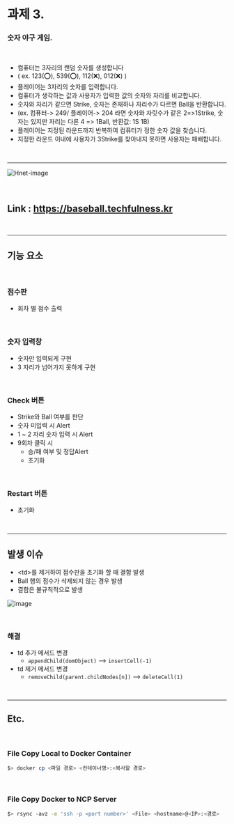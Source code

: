 # 과제 3.

### 숫자 야구 게임.

<br>

- 컴퓨터는 3자리의 랜덤 숫자를 생성합니다
- ( ex. 123(⭕), 539(⭕), 112(❌), 012(❌) )
- 플레이어는 3자리의 숫자를 입력합니다.
- 컴퓨터가 생각하는 값과 사용자가 입력한 값의 숫자와 자리를 비교합니다.
- 숫자와 자리가 같으면 Strike, 숫자는 존재하나 자리수가 다르면 Ball을 반환합니다.
- (ex. 컴퓨터-> 249/ 플레이어-> 204 라면 숫자와 자릿수가 같은 2=>1Strike,
  숫자는 있지만 자리는 다른 4 => 1Ball, 반환값: 1S 1B)
- 플레이어는 지정된 라운드까지 반복하여 컴퓨터가 정한 숫자 값을 찾습니다.
- 지정한 라운드 이내에 사용자가 3Strike를 찾아내지 못하면 사용자는 패배합니다.

<br>

---

![Hnet-image](https://user-images.githubusercontent.com/60606025/154853345-b6c124e8-81d0-47b8-8b25-43682b19f189.gif)

<br>

## **Link** : https://baseball.techfulness.kr

<br>

---

## 기능 요소

<br>

### 점수판

- 회차 별 점수 출력

<br>

### 숫자 입력창

- 숫자만 입력되게 구현
- 3 자리가 넘어가지 못하게 구현

<br>

### Check 버튼

- Strike와 Ball 여부를 판단
- 숫자 미입력 시 Alert
- 1 ~ 2 자리 숫자 입력 시 Alert
- 9회차 클릭 시
  - 승/패 여부 및 정답Alert
  - 초기화

<br>

### Restart 버튼

- 초기화

<br>

---

## 발생 이슈

- \<td>를 제거하여 점수판을 초기화 할 때 결함 발생
- Ball 행의 점수가 삭제되지 않는 경우 발생
- 결함은 불규칙적으로 발생

![image](https://user-images.githubusercontent.com/60606025/131172350-4ce1fe25-608c-4b85-a02f-b66fa645e82d.png)

<br>

### 해결

- td 추가 메서드 변경
  - `appendChild(domObject)` --> `insertCell(-1)`
- td 제거 메서드 변경
  - `removeChild(parent.childNodes[n])` --> `deleteCell(1)`

<br>

---

## Etc.

<br>

### File Copy Local to Docker Container

```bash
$> docker cp <파일 경로> <컨테이너명>:<복사할 경로>
```

<br>

### File Copy Docker to NCP Server

```bash
$> rsync -avz -e 'ssh -p <port number>' <File> <hostname>@<IP>:<경로>
```
